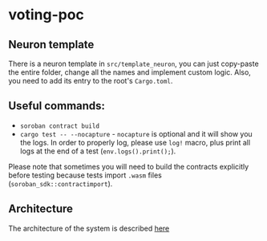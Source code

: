 # voting-poc

## Neuron template

There is a neuron template in `src/template_neuron`, you can just copy-paste the entire folder, change all the names and implement custom logic. Also, you need to add its entry to the root's  `Cargo.toml`.

## Useful commands:
- `soroban contract build`
- `cargo test -- --nocapture` - `nocapture` is optional and it will show you the logs. In order to properly log, please use `log!` macro, plus print all logs at the end of a test (`env.logs().print();`).

Please note that sometimes you will need to build the contracts explicitly before testing because tests import `.wasm` files (`soroban_sdk::contractimport`).

## Architecture

The architecture of the system is described [here](./docs/architecture.md)
